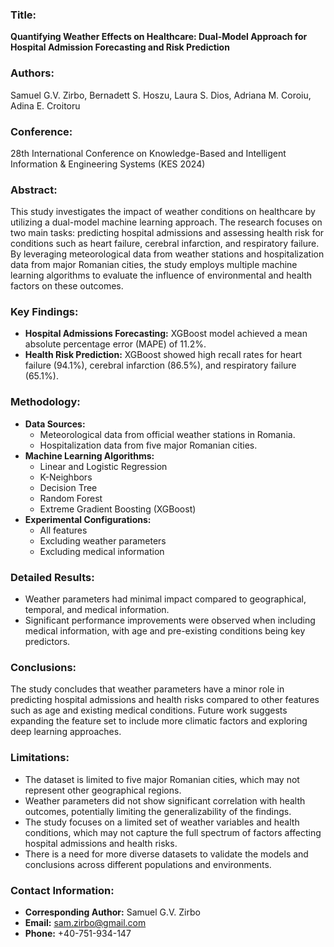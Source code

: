 ### Title:

**Quantifying Weather Effects on Healthcare: Dual-Model Approach for Hospital Admission Forecasting and Risk Prediction**

### Authors:

Samuel G.V. Zirbo, Bernadett S. Hoszu, Laura S. Dios, Adriana M. Coroiu, Adina E. Croitoru

### Conference:

28th International Conference on Knowledge-Based and Intelligent Information & Engineering Systems (KES 2024)

### Abstract:

This study investigates the impact of weather conditions on healthcare by utilizing a dual-model machine learning approach. The research focuses on two main tasks: predicting hospital admissions and assessing health risk for conditions such as heart failure, cerebral infarction, and respiratory failure. By leveraging meteorological data from weather stations and hospitalization data from major Romanian cities, the study employs multiple machine learning algorithms to evaluate the influence of environmental and health factors on these outcomes.

### Key Findings:

- **Hospital Admissions Forecasting:** XGBoost model achieved a mean absolute percentage error (MAPE) of 11.2%.
- **Health Risk Prediction:** XGBoost showed high recall rates for heart failure (94.1%), cerebral infarction (86.5%), and respiratory failure (65.1%).

### Methodology:

- **Data Sources:**
    - Meteorological data from official weather stations in Romania.
    - Hospitalization data from five major Romanian cities.
- **Machine Learning Algorithms:**
    - Linear and Logistic Regression
    - K-Neighbors
    - Decision Tree
    - Random Forest
    - Extreme Gradient Boosting (XGBoost)
- **Experimental Configurations:**
    - All features
    - Excluding weather parameters
    - Excluding medical information

### Detailed Results:

- Weather parameters had minimal impact compared to geographical, temporal, and medical information.
- Significant performance improvements were observed when including medical information, with age and pre-existing conditions being key predictors.

### Conclusions:

The study concludes that weather parameters have a minor role in predicting hospital admissions and health risks compared to other features such as age and existing medical conditions. Future work suggests expanding the feature set to include more climatic factors and exploring deep learning approaches.

### Limitations:

- The dataset is limited to five major Romanian cities, which may not represent other geographical regions.
- Weather parameters did not show significant correlation with health outcomes, potentially limiting the generalizability of the findings.
- The study focuses on a limited set of weather variables and health conditions, which may not capture the full spectrum of factors affecting hospital admissions and health risks.
- There is a need for more diverse datasets to validate the models and conclusions across different populations and environments.

### Contact Information:

- **Corresponding Author:** Samuel G.V. Zirbo
- **Email:** sam.zirbo@gmail.com
- **Phone:** +40-751-934-147
